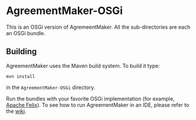 # AgreementMaker-OSGi

This is an OSGi version of AgremeentMaker.  All the sub-directories are each an
OSGi bundle.

## Building

AgreementMaker uses the Maven build system.  To build it type:

    mvn install

in the `AgreementMaker-OSGi` directory.

Run the bundles with your favorite OSGi implementation (for example, [Apache Felix](http://felix.apache.org/)).  To see how to run AgreementMaker in an IDE, please refer to the [wiki](AgreementMaker-OSGi/Matcher-OAEI/src/main/java/am/matcher/oaei/oaei2011/OAEI2011Matcher.java
).
